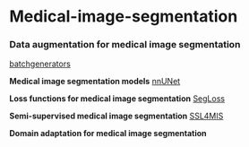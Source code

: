 # Medical-image-segmentation

### Data augmentation for medical image segmentation
[batchgenerators](https://github.com/MIC-DKFZ/batchgenerators)

**Medical image segmentation models**
[nnUNet](https://github.com/MIC-DKFZ/nnUNet)

**Loss functions for medical image segmentation**
[SegLoss](https://github.com/JunMa11/SegLoss)

**Semi-supervised medical image segmentation**
[SSL4MIS](https://github.com/HiLab-git/SSL4MIS)

**Domain adaptation for medical image segmentation**

